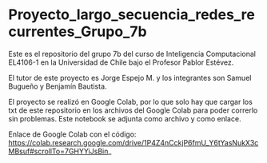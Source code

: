 # Proyecto_largo_secuencia_redes_recurrentes_Grupo_7b

Este es el repositorio del grupo 7b del curso de Inteligencia Computacional EL4106-1 en la Universidad de Chile bajo el Profesor Pablor Estévez.


El tutor de este proyecto es Jorge Espejo M. y los integrantes son Samuel Bugueño y Benjamín Bautista.


El proyecto se realizó en Google Colab, por lo que solo hay que cargar los txt de este repositorio en los archivos del Google Colab para poder correrlo sin problemas. Este notebook se adjunta como archivo y como enlace. 


Enlace de Google Colab con el código: https://colab.research.google.com/drive/1P4Z4nCckjP6fmU_Y6tYasNukX3cMBsuf#scrollTo=7GHYYiJsBin_
